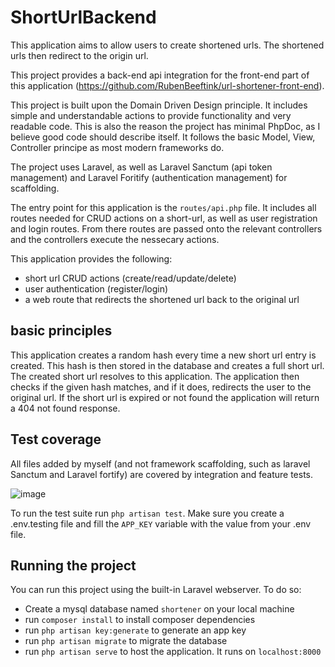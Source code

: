 # ShortUrlBackend
This application aims to allow users to create shortened urls. The shortened urls then redirect to the origin url.

This project provides a back-end api integration for the front-end part of this application (https://github.com/RubenBeeftink/url-shortener-front-end).

This project is built upon the Domain Driven Design principle. It includes simple and understandable actions to provide functionality and very readable code. This is also the reason the project has minimal PhpDoc, as I believe good code should describe itself.
It follows the basic Model, View, Controller principe as most modern frameworks do.

The project uses Laravel, as well as Laravel Sanctum (api token management) and Laravel Foritify (authentication management) for scaffolding.

The entry point for this application is the `routes/api.php` file. It includes all routes needed for CRUD actions on a short-url, as well as user registration and login routes. From there routes are passed onto the relevant controllers and the controllers execute the nessecary actions.

This application provides the following:
- short url CRUD actions (create/read/update/delete)
- user authentication (register/login)
- a web route that redirects the shortened url back to the original url

## basic principles
This application creates a random hash every time a new short url entry is created. This hash is then stored in the database and creates a full short url. The created short url resolves to this application. The application then checks if the given hash matches, and if it does, redirects the user to the original url.
If the short url is expired or not found the application will return a 404 not found response.

## Test coverage
All files added by myself (and not framework scaffolding, such as laravel Sanctum and Laravel fortify) are covered by integration and feature tests.

![image](https://github.com/user-attachments/assets/a82327cd-d867-4ea5-b1aa-f60f6952d343)

To run the test suite run `php artisan test`. Make sure you create a .env.testing file and fill the `APP_KEY` variable with the value from your .env file.

## Running the project
You can run this project using the built-in Laravel webserver. To do so:

- Create a mysql database named `shortener` on your local machine
- run `composer install` to install composer dependencies
- run `php artisan key:generate` to generate an app key
- run `php artisan migrate` to migrate the database
- run `php artisan serve` to host the application. It runs on `localhost:8000`
